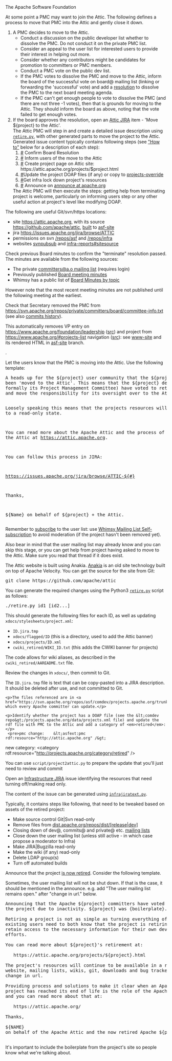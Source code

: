 <?xml version="1.0"?>
<!--
  Licensed to the Apache Software Foundation (ASF) under one
  or more contributor license agreements.  See the NOTICE file
  distributed with this work for additional information
  regarding copyright ownership.  The ASF licenses this file
  to you under the Apache License, Version 2.0 (the
  "License"); you may not use this file except in compliance
  with the License.  You may obtain a copy of the License at

    http://www.apache.org/licenses/LICENSE-2.0

  Unless required by applicable law or agreed to in writing,
  software distributed under the License is distributed on an
  "AS IS" BASIS, WITHOUT WARRANTIES OR CONDITIONS OF ANY
  KIND, either express or implied.  See the License for the
  specific language governing permissions and limitations
  under the License. 
-->
<document>
  <properties>
    <author email="general.AT.attic.apache.DOT.org">The Apache Software Foundation</author>
    <title>Moving a PMC to the Attic</title>
  </properties>
<body>

<section id="moving">
  <title>Moving a PMC to the Attic</title>

  <p>At some point a PMC may want to join the Attic. The following defines a process
     to move that PMC into the Attic and gently close it down. </p>

  <ol>
    <li>A PMC decides to move to the Attic. 
      <ul>
        <li>Conduct a discussion on the public developer list whether to dissolve the PMC. Do not conduct it on the private PMC list.</li>
        <li>Consider an appeal to the user list for interested users to provide their interest in helping out more.</li>
        <li>Consider whether any contributors might be candidates for promotion to committers or PMC members.</li>
        <li>Conduct a PMC vote on the public dev list. </li>
        <li>If the PMC votes to dissolve the PMC and move to the Attic, inform the board of the successful vote on board@ mailing list (linking or forwarding the 'successful' vote) and add a <a href="resolution.html">resolution</a> to dissolve the PMC to the next board meeting agenda. </li>
        <li>If the PMC can't get enough people to vote to dissolve the PMC (and there are not three -1 votes), then that is grounds for moving to the Attic. They should inform the board as above, noting that the vote failed to get enough votes. </li>
      </ul>
    </li>
    <li>If the board approves the resolution, open an <a href="https://issues.apache.org/jira/browse/ATTIC">Attic JIRA</a> item - 'Move ${project} to the Attic'.<br />
      The Attic PMC will step in and create a detailed issue description using <a href="https://github.com/apache/attic/blob/main/retire.py"><code>retire.py</code></a>, with other generated parts to move the project to the Attic.<br />
      Generated issue content typically contains following steps (see <a href="#howto">"How to"</a> below for a description of each step): 
      <ol type="1">
        <li><a href="#confirm-resolution">#</a> Confirm Board Resolution</li>
        <li><a href="#informing">#</a> Inform users of the move to the Attic</li>
        <li><a href="#atticsite">#</a> Create project page on Attic site: https://attic.apache.org/projects/$project.html</li>
        <li><a href="#doap">#</a>Update the project DOAP files (if any) or copy to <a href="https://svn.apache.org/repos/asf/comdev/projects.apache.org/trunk/data/projects-override/">projects-override</a></li>
        <li><a href="#infra">#</a>Get infra lock down project's resources</li>
        <li><a href="#announce">#</a> Announce on <a href="https://lists.apache.org/list?announce@apache.org:lte=1M:%22is%20now%20retired%22">announce at apache.org</a></li>
      </ol>
      The Attic PMC will then execute the steps: getting help from terminating project is welcome, particularly on informing users step or any other useful action at project's level like modifying DOAP.
    </li>
  </ol>

</section>

<section id="General-pointers">
  <title>How to: General pointers</title>
  <a name="howto"/>

  <p>The following are useful Git/svn/https locations:</p>
    <ul>
     <li>site <a href="https://attic.apache.org">https://attic.apache.org</a>, with its source <a href="https://github.com/apache/attic">https://github.com/apache/attic</a>,
       <a href="https://github.com/apache/attic/actions">built</a> to <a href="https://github.com/apache/attic/tree/asf-site">asf-site</a></li>
     <li>jira <a href="https://issues.apache.org/jira/browse/ATTIC">https://issues.apache.org/jira/browse/ATTIC</a></li>
     <li>permissions on svn <a href="https://github.com/apache/infrastructure-p6/blob/production/modules/subversion_server/files/authorization/asf-authorization-template#L231">/repos/asf</a>
     and <a href="https://github.com/apache/infrastructure-p6/blob/production/modules/subversion_server/files/authorization/pit-authorization-template">/repos/infra</a></li>
     <li>websites <a href="https://github.com/apache/infrastructure-p6/blob/production/modules/svnwcsub/files/svnwcsub.conf">svnpubsub</a> and
         <a href="https://infra-reports.apache.org/#sitesource">infra-reports#sitesource</a></li>
    </ul>
</section>

<section id="confirm-resolution">
  <title>How to: 1. Confirm Board Resolution</title>
  <p>Check previous Board minutes to confirm the "terminate" resolution passed. The minutes are available from the following sources:</p>
  <ul>
  <li>The private <a href="https://lists.apache.org/list.html?committers@apache.org:lte=2M:ASF%20Board%20Meeting">committers@a.o mailing list</a> (requires login)</li>
  <li>Previously published <a href="https://www.apache.org/foundation/board/calendar.html">Board meeting minutes</a></li>
  <li>Whimsy has a public list of <a href="https://whimsy.apache.org/board/minutes/">Board Minutes by topic</a></li>
  </ul>
  <p>However note that the most recent meeting minutes are not published until the following meeting at the earliest.</p>
  <p>Check that Secretary removed the PMC from <a href="https://svn.apache.org/repos/private/committers/board/committee-info.txt">https://svn.apache.org/repos/private/committers/board/committee-info.txt</a>
  (see also <a href="https://lists.apache.org/list.html?committers-cvs@apache.org">commits history</a>).
  </p>
  <p>This automatically removes VP entry on <a href="https://www.apache.org/foundation/leadership">https://www.apache.org/foundation/leadership</a> (<a href="https://github.com/apache/www-site/blob/main/content/foundation/leadership.ezmd">src</a>)
     and project from <a href="https://www.apache.org/#projects-list">https://www.apache.org/#projects-list</a> navigation (<a href="https://github.com/apache/www-site/blob/main/content/index.ezmd#L304">src</a>):
     see <a href="https://github.com/apache/www-site">www-site</a> and its rendered HTML in <a href="https://github.com/apache/www-site/tree/asf-site">asf-site</a> branch.</p>.
</section>

<section id="informing">
  <title>How to: 2. Inform users of the move to the Attic</title>

  <p>Let the users know that the PMC is moving into the Attic. Use the following template: </p>
  <pre>
A heads up for the ${project} user community that the ${project} PMC has 
been 'moved to the Attic'. This means that the ${project} developers (more 
formally its Project Management Committee) have voted to retire ${project} 
and move the responsibility for its oversight over to the Attic project.

Loosely speaking this means that the projects resources will be moved to a 
read-only state.

You can read more about the Apache Attic and the process of moving to the 
Attic at https://attic.apache.org.

You can follow this process in JIRA: 
 
  https://issues.apache.org/jira/browse/ATTIC-${#}

Thanks,

${Name} on behalf of ${project} + the Attic.
  </pre>

  <p>Remember to <a href="https://www.apache.org/foundation/mailinglists.html">subscribe</a> to the user list: use <a href="https://whimsy.apache.org/committers/subscribe">Whimsy Mailing List Self-subscription</a> to avoid moderation (if the project hasn't been removed yet).</p>
  <p>Also bear in mind that the user mailing list may already know and you can skip this stage, or you can get help from project having asked to move to the Attic. Make sure you read that thread if it does exist. </p>
</section>

<section id="atticsite">
  <title>How to: 3. Create project page on Attic site: https://attic.apache.org/projects/${project}.html</title>

  <p>The Attic website is built using Anakia. <a href="https://velocity.apache.org/anakia/">Anakia</a> is an old site technology built on top of Apache Velocity. 
     You can get the source for the site from Git: </p>
  <pre>git clone https://github.com/apache/attic</pre>

  <p>You can generate the required changes using the Python3 <a href="https://github.com/apache/attic/blob/main/retire.py"><code>retire.py</code></a> script as follows:</p>
  <pre>./retire.py id1 [id2...]</pre>
  <p>This should generate the following files for each ID, as well as updating <code>xdocs/stylesheets/project.xml</code>:</p>
  <ul>
    <li><code>ID.jira.tmp</code></li>
    <li><code>xdocs/flagged/ID</code> (this is a directory, used to add the Attic banner)</li>
    <li><code>xdocs/projects/ID.xml</code></li>
    <li><code>cwiki_retired/WIKI_ID.txt</code> (this adds the CWIKI banner for projects)</li>
  </ul>
  <p>The code allows for wiki aliases, as described in the <code>cwiki_retired/AAREADME.txt</code> file.</p>
  <p>Review the changes in <code>xdocs/</code>, then commit to Git.</p>
  <p>The <code>ID.jira.tmp</code> file is text that can be copy-pasted into a JIRA description. It should be deleted after use, and not committed to Git.</p>
</section>

<section id="doap">
    <title>How to: 4. Update the project DOAP file (if any): https://projects.apache.org/project.html?${project}</title>

    <p>The files referenced are in <a href="https://svn.apache.org/repos/asf/comdev/projects.apache.org/trunk">https://svn.apache.org/repos/asf/comdev/projects.apache.org/trunk</a>, which every Apache committer can update.</p>

    <p>Identify whether the project has a DOAP file (see the &lt;comdev repo&gt;/projects.apache.org/data/projects.xml file) and update the rdf file with PMC to the Attic and add a category of <em>retired</em>: </p>
     <pre>pmc change:    &lt;asfext:pmc rdf:resource="http://attic.apache.org" /&gt;
new category:  &lt;category rdf:resource="http://projects.apache.org/category/retired" /&gt;</pre>
    <p>You can use <code>script/project2attic.py</code> to prepare the update that you'll just need to review and commit</p>
</section>

<!--section id="PMCdata">
    <title>How to: 5.iii Move committee's PMC data file to retired</title>

    <p>If committee appears in <a href="https://projects.apache.org/committees.html">committees list</a>, moving data to retired will remove it from the list:</p>
    <ul>
      <li>comment PMC data files index entry (see the <a href="https://svn.apache.org/repos/asf/comdev/projects.apache.org/trunk/data/committees.xml">committees.xml</a> file
       and old <a href="https://svn.apache.org/repos/asf/infrastructure/site-tools/trunk/projects/pmc_list.xml">pmc_list.xml</a> file)</li>
      <li>move PMC data file
       from <a href="https://svn.apache.org/repos/asf/comdev/projects.apache.org/trunk/data/committees">committees/</a> directory
       to <a href="https://svn.apache.org/repos/asf/comdev/projects.apache.org/trunk/data/committees-retired">committees-retired/</a></li>
    </ul>
</section-->

<section id="infra">
  <title>How to: 5. Get infra lock down project's resources</title>
  <p>Open an <a href="https://issues.apache.org/jira/browse/INFRA">Infrastructure JIRA</a> issue identifying the resources that need turning off/making read only.</p>

  <p>The content of the issue can be generated using <a href="hhttps://github.com/apache/attic/blob/main/infrajiratext.py"><code>infrajiratext.py</code></a>.</p>

  <p>Typically, it contains steps like following, that need to be tweaked based on assets of the retired project:
    <ul>
      <li>Make source control Git|Svn read-only</li>
      <li>Remove files from <a href="https://dist.apache.org/repos/dist/">dist.apache.org/repos/dist/[release|dev]</a></li>
      <li>Closing down of dev@, commits@ and private@ etc. <a href="https://lists.apache.org/">mailing lists</a></li>
      <li>Close down the user mailing list (unless still active - in which case propose a moderator to Infra)</li>
      <li>Make JIRA|Bugzilla read-only</li>
      <li>Make the wiki (if any) read-only</li>
      <li>Delete LDAP group(s)</li>
      <li>Turn off automated builds</li>
    </ul>
  </p>
</section>

<section id="announce">
  <title>How to: 6. Announce on announce@apache.org</title>

  <p>Announce that the project <a href="https://lists.apache.org/list?announce@apache.org:lte=1M:%22is%20now%20retired%22">is now retired</a>. Consider the following template.</p>
  <p>Sometimes, the user mailing list will not be shut down.
  If that is the case, it should be mentioned in the announce.
  e.g. add "The user mailing list remains open." after "change in url." below.
  </p>

  <pre>
Announcing that the Apache ${project} committers have voted to retire
the project due to inactivity. ${project} was {boilerplate}.

Retiring a project is not as simple as turning everything off, as
existing users need to both know that the project is retiring and
retain access to the necessary information for their own development
efforts.

You can read more about ${project}'s retirement at:

   https://attic.apache.org/projects/${project}.html

The project's resources will continue to be available in a read-only state -
website, mailing lists, wikis, git, downloads and bug tracker with no 
change in url.

Providing process and solutions to make it clear when an Apache
project has reached its end of life is the role of the Apache Attic,
and you can read more about that at:

   https://attic.apache.org/

Thanks,

${NAME}
on behalf of the Apache Attic and the now retired Apache ${project} project
  </pre>

  <p>It's important to include the boilerplate from the project's site so people 
     know what we're talking about.</p>
</section>

</body>
</document>
